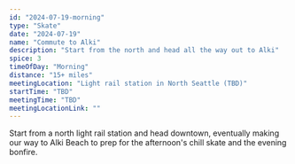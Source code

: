 ```yaml
---
id: "2024-07-19-morning"
type: "Skate"
date: "2024-07-19"
name: "Commute to Alki"
description: "Start from the north and head all the way out to Alki"
spice: 3
timeOfDay: "Morning"
distance: "15+ miles"
meetingLocation: "Light rail station in North Seattle (TBD)"
startTime: "TBD"
meetingTime: "TBD"
meetingLocationLink: ""
---
```


Start from a north light rail station and head downtown, eventually making our way to Alki Beach to prep for the afternoon's chill skate and the evening bonfire.

